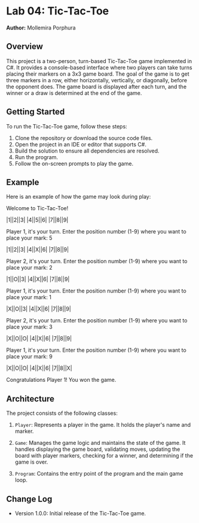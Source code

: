 # Lab 04: Tic-Tac-Toe

**Author:** Mollemira Porphura 

## Overview

This project is a two-person, turn-based Tic-Tac-Toe game implemented in C#. It provides a console-based interface where two players can take turns placing their markers on a 3x3 game board. The goal of the game is to get three markers in a row, either horizontally, vertically, or diagonally, before the opponent does. The game board is displayed after each turn, and the winner or a draw is determined at the end of the game.

## Getting Started

To run the Tic-Tac-Toe game, follow these steps:

1. Clone the repository or download the source code files.
2. Open the project in an IDE or editor that supports C#.
3. Build the solution to ensure all dependencies are resolved.
4. Run the program.
5. Follow the on-screen prompts to play the game.

## Example

Here is an example of how the game may look during play:

Welcome to Tic-Tac-Toe!

|1||2||3|
|4||5||6|
|7||8||9|

Player 1, it's your turn.
Enter the position number (1-9) where you want to place your mark: 5

|1||2||3|
|4||X||6|
|7||8||9|

Player 2, it's your turn.
Enter the position number (1-9) where you want to place your mark: 2

|1||O||3|
|4||X||6|
|7||8||9|

Player 1, it's your turn.
Enter the position number (1-9) where you want to place your mark: 1

|X||O||3|
|4||X||6|
|7||8||9|

Player 2, it's your turn.
Enter the position number (1-9) where you want to place your mark: 3

|X||O||O|
|4||X||6|
|7||8||9|

Player 1, it's your turn.
Enter the position number (1-9) where you want to place your mark: 9

|X||O||O|
|4||X||6|
|7||8||X|

Congratulations Player 1! You won the game.


## Architecture

The project consists of the following classes:

1. `Player`: Represents a player in the game. It holds the player's name and marker.

2. `Game`: Manages the game logic and maintains the state of the game. It handles displaying the game board, validating moves, updating the board with player markers, checking for a winner, and determining if the game is over.

3. `Program`: Contains the entry point of the program and the main game loop.

## Change Log

- Version 1.0.0: Initial release of the Tic-Tac-Toe game.